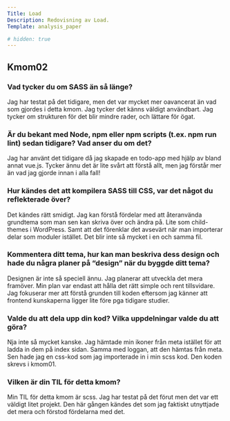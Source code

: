 ```yaml
---
Title: Load
Description: Redovisning av Load.
Template: analysis_paper

# hidden: true
---
```





<section>
    <h2>Kmom02</h2>
    <h3>Vad tycker du om SASS än så länge?</h3>
    <p>
        Jag har testat på det tidigare, men det var mycket mer oavancerat än vad som gjordes i detta kmom. Jag tycker det känns väldigt användbart.
        Jag tycker om strukturen för det blir mindre rader, och lättare för ögat.
    </p>
    <h3>Är du bekant med Node, npm eller npm scripts (t.ex. npm run lint) sedan tidigare? Vad anser du om det?</h3>
    <p>
       Jag har använt det tidigare då jag skapade en todo-app med hjälp av bland annat vue.js. Tycker ännu det är lite svårt att förstå allt, men jag förstår mer än vad jag gjorde innan i alla fall! 
    </p>
    <h3>Hur kändes det att kompilera SASS till CSS, var det något du reflekterade över?</h3>
    <p>
       Det kändes rätt smidigt. Jag kan förstå fördelar med att återanvända grundtema som man sen kan skriva över och ändra på. Lite som child-themes i WordPress.
       Samt att det förenklar det avsevärt när man importerar delar som moduler istället. Det blir inte så mycket i en och samma fil.
    </p>
    <h3>Kommentera ditt tema, hur kan man beskriva dess design och hade du några planer på “design” när du byggde ditt tema?</h3>
    <p>
       Designen är inte så speciell ännu. Jag planerar att utveckla det mera framöver. Min plan var endast att hålla det rätt simple och rent tillsvidare. Jag fokuserar mer att förstå grunden till koden eftersom jag känner att frontend kunskaperna ligger lite före pga tidigare studier.
    </p>
    <h3>Valde du att dela upp din kod? Vilka uppdelningar valde du att göra?</h3>
    <p>
       Nja inte så mycket kanske. Jag hämtade min ikoner från meta istället för att ladda in dem på index sidan. Samma med loggan, att den hämtas från meta. Sen hade jag en css-kod som jag importerade in i min scss kod. Den koden skrevs i kmom01.
    </p>
    <h3>Vilken är din TIL för detta kmom?</h3>
    <p>
       Min TIL för detta kmom är scss. Jag har testat på det förut men det var ett väldigt litet projekt. Den här gången kändes det som jag faktiskt utnyttjade det mera och förstod fördelarna med det.
    </p>
    
</section>

